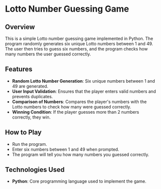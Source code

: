 # Lotto Number Guessing Game
## Overview
This is a simple Lotto number guessing game implemented in Python. The program randomly generates six unique Lotto numbers between 1 and 49. The user then tries to guess six numbers, and the program checks how many numbers the user guessed correctly.

## Features
 
- **Random Lotto Number Generation**: Six unique numbers between 1 and 49 are generated.
- **User Input Validation**: Ensures that the player enters valid numbers and prevents duplicates.
- **Comparison of Numbers**: Compares the player's numbers with the Lotto numbers to check how many were guessed correctly.
- **Winning Condition**: If the player guesses more than 2 numbers correctly, they win.

## How to Play
- Run the program.
- Enter six numbers between 1 and 49 when prompted.
- The program will tell you how many numbers you guessed correctly.

## Technologies Used
- **Python**: Core programming language used to implement the game.